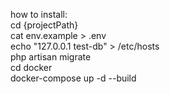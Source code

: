 how to install:<br>
cd {projectPath}<br>
cat env.example > .env<br>
echo "127.0.0.1 test-db" > /etc/hosts<br>
php artisan migrate<br>
cd docker<br>
docker-compose up -d --build<br>
